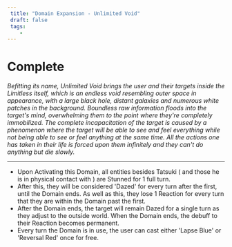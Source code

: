 ```yaml
---
 title: "Domain Expansion - Unlimited Void"
 draft: false
 tags:
    -
---
```


# Complete

_Befitting its name, Unlimited Void brings the user and their targets inside the Limitless itself, which is an endless void resembling outer space in appearance, with a large black hole, distant galaxies and numerous white patches in the background. Boundless raw information floods into the target's mind, overwhelming them to the point where they're completely immobilized._ _The complete incapacitation of the target is caused by a phenomenon where the target will be able to see and feel everything while not being able to see or feel anything at the same time. All the actions one has taken in their life is forced upon them infinitely and they can't do anything but die slowly._

----------------------------------------------------------------------------------------------------------------------------------

- Upon Activating this Domain, all entities besides Tatsuki ( and those he is in physical contact with ) are Stunned for 1 full turn.
- After this, they will be considered 'Dazed' for every turn after the first, until the Domain ends. As well as this, they lose 1 Reaction for every turn that they are within the Domain past the first.
- After the Domain ends, the target will remain Dazed for a single turn as they adjust to the outside world. When the Domain ends, the debuff to their Reaction becomes permanent.
- Every turn the Domain is in use, the user can cast either 'Lapse Blue' or 'Reversal Red' once for free.
